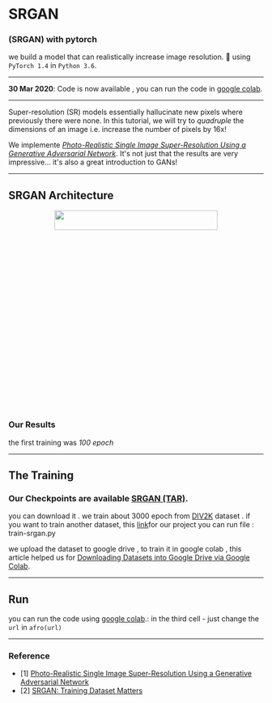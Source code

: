 # SRGAN


### (SRGAN) with pytorch

we build a model that can realistically increase image resolution.
🚀 using `PyTorch 1.4` in `Python 3.6`.

---

**30 Mar 2020**: Code is now available , you can run the code in  [google colab](https://github.com/mstgdy/SRGAN/blob/master/Aphrodite.ipynb).

---
Super-resolution (SR) models essentially hallucinate new pixels where previously there were none. In this tutorial, we will try to _quadruple_ the dimensions of an image i.e. increase the number of pixels by 16x!

We implemente [_Photo-Realistic Single Image Super-Resolution Using a Generative Adversarial Network_](https://arxiv.org/abs/1609.04802). It's not just that the results are very impressive... it's also a great introduction to GANs!

---

## SRGAN Architecture

<div align="center">
	<img src="https://github.com/tensorlayer/srgan/raw/master/img/model.jpeg" width="80%" height="10%"/>
</div>

### Our Results
the first training was *100 epoch*

---
## The Training
### Our Checkpoints are available [SRGAN (TAR)](https://drive.google.com/open?id=1ePooVQcEbIjEZfE2ED1dmtCVj-xUbg1c).
you can download it . we train about 3000 epoch from  [DIV2K](https://data.vision.ee.ethz.ch/cvl/DIV2K/) dataset . if you want to train another dataset, this [link](https://drive.google.com/open?id=1qEEX29LyVP2NjNxYw2WR-KcehjdSCjEM)for our project you can run file : train-srgan.py

we upload the dataset to google drive , to train it in google colab , this article helped us for  [Downloading Datasets into Google Drive via Google Colab](https://towardsdatascience.com/downloading-datasets-into-google-drive-via-google-colab-bcb1b30b0166).

--- 

## Run
you can run the code using [google colab](https://github.com/mstgdy/SRGAN/blob/master/Aphrodite.ipynb).:
in the third cell -
just change the ``` url ``` in ```afro(url)``` 

---

### Reference
* [1] [Photo-Realistic Single Image Super-Resolution Using a Generative Adversarial Network](https://arxiv.org/abs/1609.04802)
* [2] [SRGAN: Training Dataset Matters](https://arxiv.org/abs/1903.09922)
